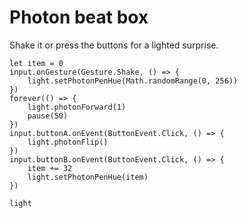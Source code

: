 # Photon beat box

Shake it or press the buttons for a lighted surprise.

```blocks
let item = 0
input.onGesture(Gesture.Shake, () => {
    light.setPhotonPenHue(Math.randomRange(0, 256))
})
forever(() => {
    light.photonForward(1)
    pause(50)
})
input.buttonA.onEvent(ButtonEvent.Click, () => {
    light.photonFlip()
})
input.buttonB.onEvent(ButtonEvent.Click, () => {
    item += 32
    light.setPhotonPenHue(item)
})
```

```package
light
```
